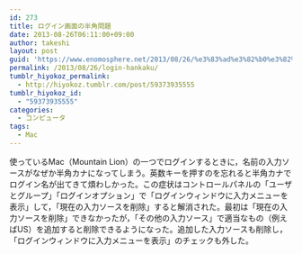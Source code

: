 ```yaml
---
id: 273
title: ログイン画面の半角問題
date: 2013-08-26T06:11:00+09:00
author: takeshi
layout: post
guid: 'https://www.enomosphere.net/2013/08/26/%e3%83%ad%e3%82%b0%e3%82%a4%e3%83%b3%e7%94%bb%e9%9d%a2%e3%81%ae%e5%8d%8a%e8%a7%92%e5%95%8f%e9%a1%8c/'
permalink: /2013/08/26/login-hankaku/
tumblr_hiyokoz_permalink:
  - http://hiyokoz.tumblr.com/post/59373935555
tumblr_hiyokoz_id:
  - "59373935555"
categories:
  - コンピュータ
tags:
  - Mac
---
```

使っているMac（Mountain Lion）の一つでログインするときに，名前の入力ソースがなぜか半角カナになってしまう。<!--more-->英数キーを押すのを忘れると半角カナでログイン名が出てきて煩わしかった。この症状はコントロールパネルの「ユーザとグループ」「ログインオプション」で「ログインウィンドウに入力メニューを表示」して，「現在の入力ソースを削除」すると解消された。最初は「現在の入力ソースを削除」できなかったが，「その他の入力ソース」で適当なもの（例えばUS）を追加すると削除できるようになった。追加した入力ソースも削除し，「ログインウィンドウに入力メニューを表示」のチェックも外した。